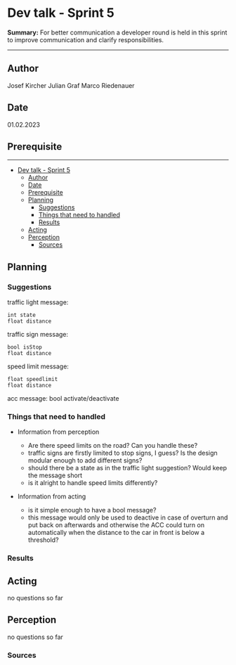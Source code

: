 # Dev talk - Sprint 5

**Summary:** For better communication a developer round is held in this sprint to improve communication and clarify responsibilities.

---

## Author

Josef Kircher
Julian Graf
Marco Riedenauer

## Date

01.02.2023

## Prerequisite

---
<!-- TOC -->
* [Dev talk - Sprint 5](#dev-talk---sprint-5)
  * [Author](#author)
  * [Date](#date)
  * [Prerequisite](#prerequisite)
  * [Planning](#planning)
    * [Suggestions](#suggestions)
    * [Things that need to handled](#things-that-need-to-handled)
    * [Results](#results)
  * [Acting](#acting)
  * [Perception](#perception)
    * [Sources](#sources)
<!-- TOC -->

## Planning

### Suggestions

traffic light message:

    int state
    float distance

traffic sign message:

    bool isStop
    float distance

speed limit message:

    float speedlimit
    float distance

acc message:
    bool activate/deactivate

### Things that need to handled

* Information from perception
  * Are there speed limits on the road? Can you handle these?
  * traffic signs are firstly limited to stop signs, I guess? Is the design modular enough to add different signs?
  * should there be a state as in the traffic light suggestion? Would keep the message short
  * is it alright to handle speed limits differently?

* Information from acting
  * is it simple enough to have a bool message?
  * this message would only be used to deactive in case of overturn and put back on afterwards and otherwise the ACC could turn on automatically when the distance to the car in front is below a threshold?

### Results

## Acting

no questions so far

## Perception

no questions so far

### Sources
